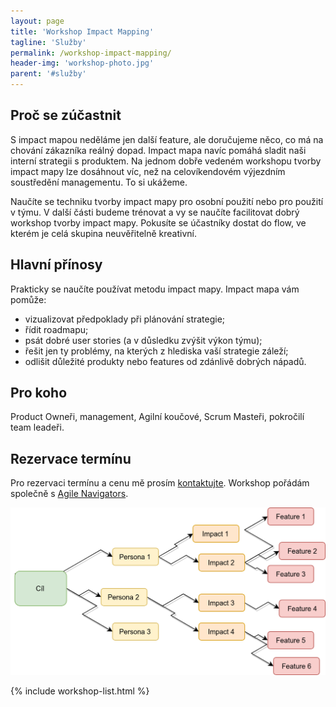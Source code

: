 ```yaml
---
layout: page
title: 'Workshop Impact Mapping'
tagline: 'Služby'
permalink: /workshop-impact-mapping/
header-img: 'workshop-photo.jpg'
parent: '#služby'
---
```


## Proč se zúčastnit

S impact mapou neděláme jen další feature, ale doručujeme něco, co má na chování zákazníka reálný dopad. Impact mapa navíc pomáhá sladit naši interní strategii s produktem.
Na jednom dobře vedeném workshopu tvorby impact mapy lze dosáhnout víc, než na celovíkendovém výjezdním soustředění managementu. To si ukážeme.

Naučíte se techniku tvorby impact mapy pro osobní použití nebo pro použití v týmu. V další části budeme trénovat a vy se naučíte facilitovat dobrý workshop tvorby impact mapy. Pokusíte se účastníky dostat do flow, ve kterém je celá skupina neuvěřitelně kreativní.

## Hlavní přínosy

Prakticky se naučíte používat metodu impact mapy. Impact mapa vám pomůže:

- vizualizovat předpoklady při plánování strategie;
- řídit roadmapu;
- psát dobré user stories (a v důsledku zvýšit výkon týmu);
- řešit jen ty problémy, na kterých z hlediska vaší strategie záleží;
- odlišit důležité produkty nebo features od zdánlivě dobrých nápadů.

## Pro koho

Product Owneři, management, Agilní koučové, Scrum Masteři, pokročilí team leadeři.

## Rezervace termínu

Pro rezervaci termínu a cenu mě prosím [kontaktujte](/#kontakt).
Workshop pořádám společně s [Agile Navigators](https://agilenavigators.com/).

![Impact Mapping](/images/blog/impact-map-general.png)

{% include workshop-list.html %}